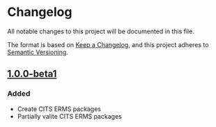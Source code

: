 # Changelog

All notable changes to this project will be documented in this file.

The format is based on [Keep a Changelog](https://keepachangelog.com/en/1.1.0/),
and this project adheres to [Semantic Versioning](https://semver.org/spec/v2.0.0.html).

## [1.0.0-beta1]

### Added

- Create CITS ERMS packages
- Partially valite CITS ERMS packages

[unreleased]: https://github.com/keeps/commons-ip-cits-erms/compare/v1.0.0-beta1...HEAD
[1.0.0-beta1]: https://github.com/keeps/commons-ip-cits-erms/releases/tag/v1.0.0-beta1

